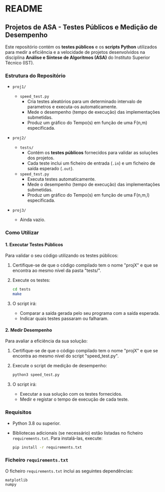 # README

## Projetos de ASA - Testes Públicos e Medição de Desempenho

Este repositório contém os **testes públicos** e os **scripts Python** utilizados para medir a eficiência e a velocidade de projetos desenvolvidos na disciplina **Análise e Síntese de Algoritmos (ASA)** do Instituto Superior Técnico (IST).

### Estrutura do Repositório

- `proj1/`
  - `speed_test.py`
    - Cria testes aleatórios para um determinado intervalo de parametros e executa-os automaticamente.
    - Mede o desempenho (tempo de execução) das implementações submetidas.
    - Produz um gráfico do Tempo(s) em função de uma F(n,m) especificada.

- `proj2/`
  - `tests/`
    - Contém os **testes públicos** fornecidos para validar as soluções dos projetos.
    - Cada teste inclui um ficheiro de entrada (`.in`) e um ficheiro de saída esperado (`.out`). 
  - `speed_test.py`
    - Executa testes automaticamente.
    - Mede o desempenho (tempo de execução) das implementações submetidas.
    - Produz um gráfico do Tempo(s) em função de uma F(n,m,l) especificada.

- `proj3/`
  - Ainda vazio.

### Como Utilizar

#### 1. Executar Testes Públicos

Para validar o seu código utilizando os testes públicos:

1. Certifique-se de que o código compilado tem o nome "projX" e que se encontra ao mesmo nível da pasta "tests/".
2. Execute os testes:

   ```bash
   cd tests
   make
   ```

3. O script irá:
   - Comparar a saída gerada pelo seu programa com a saída esperada.
   - Indicar quais testes passaram ou falharam.

#### 2. Medir Desempenho

Para avaliar a eficiência da sua solução:

1. Certifique-se de que o código compilado tem o nome "projX" e que se encontra ao mesmo nível do script "speed_test.py".
2. Execute o script de medição de desempenho:

   ```bash
   python3 speed_test.py
   ```

3. O script irá:
   - Executar a sua solução com os testes fornecidos.
   - Medir e registar o tempo de execução de cada teste.

### Requisitos

- Python 3.8 ou superior.
- Bibliotecas adicionais (se necessário) estão listadas no ficheiro `requirements.txt`. Para instalá-las, execute:

  ```bash
  pip install -r requirements.txt
  ```
  
### Ficheiro `requirements.txt`

O ficheiro `requirements.txt` inclui as seguintes dependências:

```
matplotlib
numpy
```
